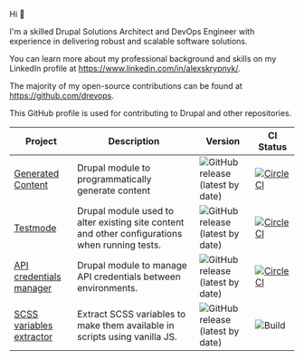 Hi 👋

I'm a skilled Drupal Solutions Architect and DevOps Engineer with experience in delivering robust and scalable software solutions.

You can learn more about my professional background and skills on my LinkedIn profile at https://www.linkedin.com/in/alexskrypnyk/.

The majority of my open-source contributions can be found at https://github.com/drevops. 

This GitHub profile is used for contributing to Drupal and other repositories.


| Project | Description | Version | CI Status |
|---|---|---|---|
| [Generated Content](https://github.com/AlexSkrypnyk/generated_content) | Drupal module to programmatically generate content | ![GitHub release (latest by date)](https://img.shields.io/github/v/release/drevops/generated_content) | [![CircleCI](https://circleci.com/gh/AlexSkrypnyk/generated_content.svg?style=shield)](https://circleci.com/gh/AlexSkrypnyk/generated_content) |
| [Testmode](https://github.com/AlexSkrypnyk/testmode) | Drupal module used to alter existing site content and other configurations when running tests.  | ![GitHub release (latest by date)](https://img.shields.io/github/v/release/AlexSkrypnyk/testmode) | [![CircleCI](https://circleci.com/gh/AlexSkrypnyk/testmode.svg?style=shield)](https://circleci.com/gh/AlexSkrypnyk/testmode)|
| [API credentials manager](https://github.com/AlexSkrypnyk/acm) | Drupal module to manage API credentials between environments. | ![GitHub release (latest by date)](https://img.shields.io/github/v/release/AlexSkrypnyk/acm) | [![CircleCI](https://dl.circleci.com/status-badge/img/gh/AlexSkrypnyk/acm/tree/8.x.svg?style=shield)](https://dl.circleci.com/status-badge/redirect/gh/AlexSkrypnyk/acm)|
| [SCSS variables extractor](https://github.com/AlexSkrypnyk/scss-variables-extractor) | Extract SCSS variables to make them available in scripts using vanilla JS. | ![GitHub release (latest by date)](https://img.shields.io/github/v/release/AlexSkrypnyk/scss-variables-extractor) | ![Build](https://github.com/AlexSkrypnyk/scss-variables-extractor/actions/workflows/main.yml/badge.svg)|
